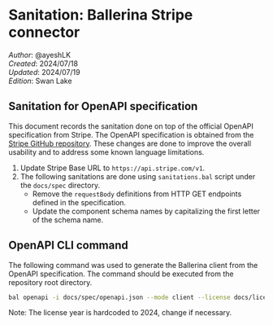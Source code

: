 # Sanitation: Ballerina Stripe connector

_Author_: @ayeshLK \
_Created_: 2024/07/18 \
_Updated_: 2024/07/19 \
_Edition_: Swan Lake

## Sanitation for OpenAPI specification

This document records the sanitation done on top of the official OpenAPI specification from Stripe. The OpenAPI specification is obtained from the [Stripe GitHub repository](https://github.com/stripe/openapi/blob/master/openapi/spec3.json).
These changes are done to improve the overall usability and to address some known language limitations.

1. Update Stripe Base URL to `https://api.stripe.com/v1`.
2. The following sanitations are done using `sanitations.bal` script under the `docs/spec` directory.
    - Remove the `requestBody` definitions from HTTP GET endpoints defined in the specification.
    - Update the component schema names by capitalizing the first letter of the schema name.

## OpenAPI CLI command

The following command was used to generate the Ballerina client from the OpenAPI specification. The command should be executed from the repository root directory.

```bash
bal openapi -i docs/spec/openapi.json --mode client --license docs/license.txt -o ballerina
```

Note: The license year is hardcoded to 2024, change if necessary.
